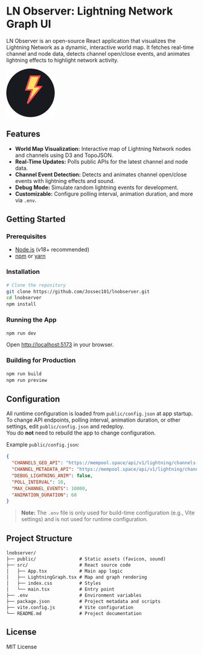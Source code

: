 # LN Observer: Lightning Network Graph UI

LN Observer is an open-source React application that visualizes the Lightning Network as a dynamic, interactive world map. It fetches real-time channel and node data, detects channel open/close events, and animates lightning effects to highlight network activity.

![LN Observer Screenshot](public/ln-observer-favicon.svg)

## Features
- **World Map Visualization:** Interactive map of Lightning Network nodes and channels using D3 and TopoJSON.
- **Real-Time Updates:** Polls public APIs for the latest channel and node data.
- **Channel Event Detection:** Detects and animates channel open/close events with lightning effects and sound.
- **Debug Mode:** Simulate random lightning events for development.
- **Customizable:** Configure polling interval, animation duration, and more via `.env`.

## Getting Started

### Prerequisites
- [Node.js](https://nodejs.org/) (v18+ recommended)
- [npm](https://www.npmjs.com/) or [yarn](https://yarnpkg.com/)

### Installation
```bash
# Clone the repository
git clone https://github.com/Jossec101/lnobserver.git
cd lnobserver
npm install
```

### Running the App
```bash
npm run dev
```
Open [http://localhost:5173](http://localhost:5173) in your browser.

### Building for Production
```bash
npm run build
npm run preview
```

## Configuration

All runtime configuration is loaded from `public/config.json` at app startup.  
To change API endpoints, polling interval, animation duration, or other settings, edit `public/config.json` and redeploy.  
You do **not** need to rebuild the app to change configuration.

Example `public/config.json`:
```json
{
  "CHANNELS_GEO_API": "https://mempool.space/api/v1/lightning/channels-geo",
  "CHANNEL_METADATA_API": "https://mempool.space/api/v1/lightning/channels/",
  "DEBUG_LIGHTNING_ANIM": false,
  "POLL_INTERVAL": 10,
  "MAX_CHANNEL_EVENTS": 10000,
  "ANIMATION_DURATION": 60
}
```

> **Note:** The `.env` file is only used for build-time configuration (e.g., Vite settings) and is not used for runtime configuration.

## Project Structure
```
lnobserver/
├── public/                # Static assets (favicon, sound)
├── src/                   # React source code
│   ├── App.tsx            # Main app logic
│   ├── LightningGraph.tsx # Map and graph rendering
│   ├── index.css          # Styles
│   └── main.tsx           # Entry point
├── .env                   # Environment variables
├── package.json           # Project metadata and scripts
├── vite.config.js         # Vite configuration
└── README.md              # Project documentation
```

## License

MIT License
